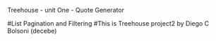Treehouse - unit One - Quote Generator

#List Pagination and Filtering #This is Treehouse project2 by Diego C Bolsoni (decebe)
